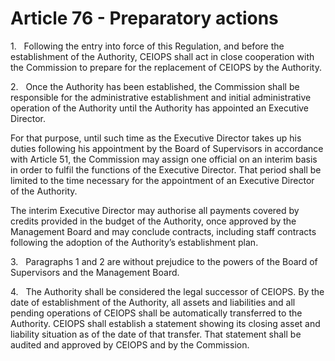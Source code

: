 # Article 76 - Preparatory actions


1.   Following the entry into force of this Regulation, and before the establishment of the Authority, CEIOPS shall act in close cooperation with the Commission to prepare for the replacement of CEIOPS by the Authority.

2.   Once the Authority has been established, the Commission shall be responsible for the administrative establishment and initial administrative operation of the Authority until the Authority has appointed an Executive Director.

For that purpose, until such time as the Executive Director takes up his duties following his appointment by the Board of Supervisors in accordance with Article 51, the Commission may assign one official on an interim basis in order to fulfil the functions of the Executive Director. That period shall be limited to the time necessary for the appointment of an Executive Director of the Authority.

The interim Executive Director may authorise all payments covered by credits provided in the budget of the Authority, once approved by the Management Board and may conclude contracts, including staff contracts following the adoption of the Authority’s establishment plan.

3.   Paragraphs 1 and 2 are without prejudice to the powers of the Board of Supervisors and the Management Board.

4.   The Authority shall be considered the legal successor of CEIOPS. By the date of establishment of the Authority, all assets and liabilities and all pending operations of CEIOPS shall be automatically transferred to the Authority. CEIOPS shall establish a statement showing its closing asset and liability situation as of the date of that transfer. That statement shall be audited and approved by CEIOPS and by the Commission.
